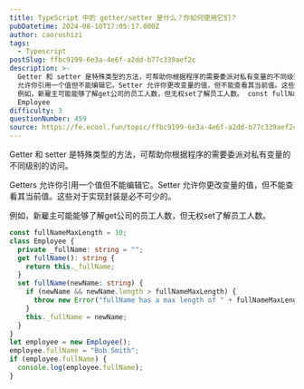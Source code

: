 ```yaml
---
title: TypeScript 中的 getter/setter 是什么？你如何使用它们？
pubDatetime: 2024-08-10T17:05:17.000Z
author: caorushizi
tags:
  - Typescript
postSlug: ffbc9199-6e3a-4e6f-a2dd-b77c339aef2c
description: >-
  Getter 和 setter 是特殊类型的方法，可帮助你根据程序的需要委派对私有变量的不同级别的访问。 Getters
  允许你引用一个值但不能编辑它。Setter 允许你更改变量的值，但不能查看其当前值。这些对于实现封装是必不可少的。
  例如，新雇主可能能够了解get公司的员工人数，但无权set了解员工人数。 const fullNameMaxLength = 10; class
  Employee
difficulty: 3
questionNumber: 459
source: https://fe.ecool.fun/topic/ffbc9199-6e3a-4e6f-a2dd-b77c339aef2c
---
```


Getter 和 setter 是特殊类型的方法，可帮助你根据程序的需要委派对私有变量的不同级别的访问。

Getters 允许你引用一个值但不能编辑它。Setter 允许你更改变量的值，但不能查看其当前值。这些对于实现封装是必不可少的。

例如，新雇主可能能够了解get公司的员工人数，但无权set了解员工人数。

```typescript
const fullNameMaxLength = 10;
class Employee {
  private _fullName: string = "";
  get fullName(): string {
    return this._fullName;
  }
  set fullName(newName: string) {
    if (newName && newName.length > fullNameMaxLength) {
      throw new Error("fullName has a max length of " + fullNameMaxLength);
    }
    this._fullName = newName;
  }
}
let employee = new Employee();
employee.fullName = "Bob Smith";
if (employee.fullName) {
  console.log(employee.fullName);
}
```
